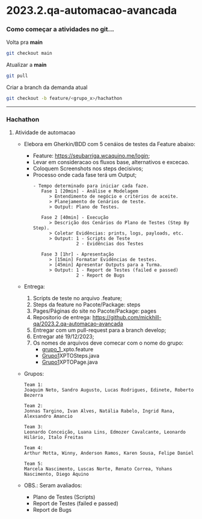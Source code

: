# 2023.2.qa-automacao-avancada

### Como começar a atividades no git...

Volta pra **main**
```bash
git checkout main
```

Atualizar a **main**
```bash
git pull
```

Criar a branch da demanda atual
```bash
git checkout -b feature/<grupo_x>/hachathon
```



---
### Hachathon

1. Atividade de automacao
    - Elebora em Gherkin/BDD com 5 cenáios de testes da Feature abaixo:

        - Feature: https://seubarriga.wcaquino.me/login;
        - Levar em consideracao os fluxos base, alternativos e excecao.
        - Coloquem Screenshots nos steps decisivos;
        - Processo onde cada fase terá um Output;
            ```text
            - Tempo determinado para iniciar cada faze.
               Fase 1 [20min] - Análise e Modelagem
                  > Entendimento de negócio e critérios de aceite.
                  > Planejamento de Cenários de teste.
                  > Output: Plano de Testes.
        
               Fase 2 [40min] - Execução
                  > Descrição dos Cenários do Plano de Testes (Step By Step).
                  > Coletar Evidências: prints, logs, payloads, etc.
                  > Output:	1 - Scripts de Teste
                            2 - Evidências dos Testes
        
               Fase 3 [1hr] - Apresentação
                  > [15min] Formatar Evidências de testes.
                  > [45min] Apresentar Outputs para a Turma.
                  > Output:	1 - Report de Testes (failed e passed)
                            2 - Report de Bugs
            ```

    - Entrega:
        1. Scripts de teste no arquivo .feature;
        1. Steps da feature no Pacote/Package: steps
        1. Pages/Páginas do site no Pacote/Package: pages
        1. Repositorio de entrega: https://github.com/mickhill-qa/2023.2.qa-automacao-avancada
        1. Entregar com um pull-request para a branch develop;
        1. Entregar até 19/12/2023;
        1. Os nomes de arquivos deve comecar com o nome do grupo:
            - [grupo_1](#)_xpto.feature
            - [Grupo1](#)XPTOSteps.java
            - [Grupo1](#)XPTOPage.java

    - Grupos:
        ```text
        Team 1:
        Joaquim Neto, Sandro Augusto, Lucas Rodrigues, Edinete, Roberto Bezerra
		
        Team 2:
        Jonnas Targino, Ivan Alves, Natália Rabelo, Ingrid Rana, Alexsandro Amancio
		
        Team 3:
        Leonardo Conceição, Luana Lins, Edmozer Cavalcante, Leonardo Hilário, Italo Freitas
		
        Team 4:
        Arthur Motta, Winny, Anderson Ramos, Karen Sousa, Felipe Daniel
		
        Team 5:
        Marcela Nascimento, Luscas Norte, Renato Correa, Yohans Nascimento, Diego Aquino
        ```
      
    - OBS.: Seram avaliados:
      - Plano de Testes (Scripts)
      - Report de Testes (failed e passed)
      - Report de Bugs





[//]: # (---)

[//]: # (### Pre-Hachathon)

[//]: # ()
[//]: # (1. Atividade de automacao)

[//]: # ()
[//]: # (    - Elebora em Gherkin/BDD X cenaios de testes da Feature abaixo:)

[//]: # ()
[//]: # (        - Feature: https://the-internet.herokuapp.com/login;)

[//]: # (            ```text)

[//]: # (            - Levar em consideracao os fluxos base, alternativos e excecao.)

[//]: # (            - Coloquem Screenshots nos steps decisivos;)

[//]: # (            - Processo onde cada fase terá um Output;)

[//]: # (            - Tempo determinado para iniciar cada faze.)

[//]: # (               Fase 1 [30min] - Análise e Modelagem)

[//]: # (                  > Entendimento de negócio e critérios de aceite.)

[//]: # (                  > Planejamento de Cenários de teste.)

[//]: # (                  > Output: Plano de Testes.)

[//]: # (        )
[//]: # (               Fase 2 [30min] - Execução)

[//]: # (                  > Descrição dos Cenários do Plano de Testes &#40;Step By Step&#41;.)

[//]: # (                  > Coletar Evidências: prints, logs, payloads, etc.)

[//]: # (                  > Output:	1 - Scripts de Teste)

[//]: # (                            2 - Evidências dos Testes)

[//]: # (        )
[//]: # (               Fase 3 [1hr] - Apresentação)

[//]: # (                  > [15min] Formatar Evidências de testes.)

[//]: # (                  > [45min] Apresentar Outputs para a Turma.)

[//]: # (                  > Output:	1 - Report de Testes &#40;failed e passed&#41;)

[//]: # (                            2 - Report de Bugs)

[//]: # (            ```)

[//]: # ()
[//]: # (    - Entrega:)

[//]: # (        1. Scripts de teste no arquivo .feature;)

[//]: # (        1. Steps da feature no Pacote/Package: steps)

[//]: # (        1. Pages/Páginas do site no Pacote/Package: pages)

[//]: # (        1. Repositorio de entrega: https://github.com/mickhill-qa/2023.2.qa-automacao-avancada)

[//]: # (        1. Entregar com um pull-request para a branch develop;)

[//]: # (        1. Entregar até 15/12/2023;)

[//]: # (        1. Os nomes de arquivos deve comecar com o nome do grupo:)

[//]: # (            - [grupo_1]&#40;#&#41;_xpto.feature)

[//]: # (            - [Grupo1]&#40;#&#41;XPTOSteps.java)

[//]: # (            - [Grupo1]&#40;#&#41;XPTOPage.java)

[//]: # (    - Grupos:)

[//]: # ()
[//]: # (        ```text)

[//]: # (        Team 1:)

[//]: # (        Joaquim Neto, Sandro Augusto, Lucas Rodrigues, Edinete, Roberto Bezerra)

[//]: # (		)
[//]: # (        Team 2:)

[//]: # (        Jonnas Targino, Ivan Alves, Natália Rabelo, Ingrid Rana, Alexsandro Amancio)

[//]: # (		)
[//]: # (        Team 3:)

[//]: # (        Leonardo Conceição, Luana Lins, Edmozer Cavalcante, Leonardo Hilário, Italo Freitas)

[//]: # (		)
[//]: # (        Team 4:)

[//]: # (        Arthur Motta, Winny, Anderson Ramos, Karen Sousa, Felipe Daniel)

[//]: # (		)
[//]: # (        Team 5:)

[//]: # (        Marcela Nascimento, Luscas Norte, Renato Correa, Yohans Nascimento, Diego Aquino)

[//]: # (        ```)

[//]: # ()
[//]: # ()
[//]: # (---)

[//]: # (### Atividades)

[//]: # ()
[//]: # (1. Atividade de automacao)

[//]: # ()
[//]: # (    - Elebora em Gherkin/BDD 2 cenaios de testes da Feature abaixo:)

[//]: # ()
[//]: # (        - Feature: https://seubarriga.wcaquino.me/cadastro;)

[//]: # (            ```text)

[//]: # (            > Nome: String&#40;60&#41; Obrigatório)

[//]: # (            > Email: String&#40;32&#41; Obrigatório )

[//]: # (                [Precisa ser uma email válido])

[//]: # (            > Senha: String&#40;32&#41; Obrigatório )

[//]: # (                [Precisa ter:)

[//]: # (                    uma letra maiuscula, )

[//]: # (                    uma letra minuscula,)

[//]: # (                    um caracter especial e )

[//]: # (                    um numero])

[//]: # (            ```)

[//]: # (        - Pode ser o mesmo script entregue no Pre-Hackatho!)

[//]: # ()
[//]: # (    - Entrega:)

[//]: # (        1. Scripts de teste no arquivo: CadastroSeuBarriga.feature)

[//]: # (        1. Steps da feature no arquivo: CadastroSeuBarrigaSteps.java)

[//]: # (        1. Pages/Páginas do site no Pacote/Package: pages)

[//]: # (        1. Repositorio de entrega: https://github.com/mickhill-qa/2023.2.qa-automacao-avancada)

[//]: # (        1. Entregar com um pull-request;)

[//]: # (        1. Entregar até 24/11/2023;)

[//]: # (        1. Os nomes de arquivos deve comecar com o nome do aluno:)

[//]: # (            - [tio_mick]&#40;#&#41;_cadastro_seu_barriga.feature)

[//]: # (            - [TioMick]&#40;#&#41;CadastroSeuBarrigaSteps.java)

[//]: # (            - [TioMick]&#40;#&#41;XPTOPage.java)

[//]: # ()
[//]: # (---)

[//]: # (2. Atividade de automacao)

[//]: # ()
[//]: # (   - Elebora em Gherkin/BDD os 3 cenaios de testes do documento:)

[//]: # ()
[//]: # (      - Requisito: [Documento PDF]&#40;Quality_Assurance_-_Test_Automation_Assessment.pdf&#41;)

[//]: # ()
[//]: # (   - Entrega:)

[//]: # (      1. Scripts de teste no arquivo: )

[//]: # (         - login.feature)

[//]: # (         - invoice_details.feature)

[//]: # (      1. Steps da feature no arquivo:)

[//]: # (         - InvoiceDetailsSteps.java)

[//]: # (         - LoginSteps.java)

[//]: # (      1. Pages/Páginas do site no Pacote/Package: pages)

[//]: # (      1. Repositorio de entrega: https://github.com/mickhill-qa/2023.2.qa-automacao-avancada)

[//]: # (      1. Entregar com um pull-request;)

[//]: # (      1. Entregar até 08/12/2023;)

[//]: # (      1. Os nomes de arquivos deve comecar com o nome do aluno:)

[//]: # (          - [tio_mick]&#40;#&#41;_xpto.feature)

[//]: # (          - [TioMick]&#40;#&#41;XPTOSteps.java)

[//]: # (          - [TioMick]&#40;#&#41;XPTOPage.java)